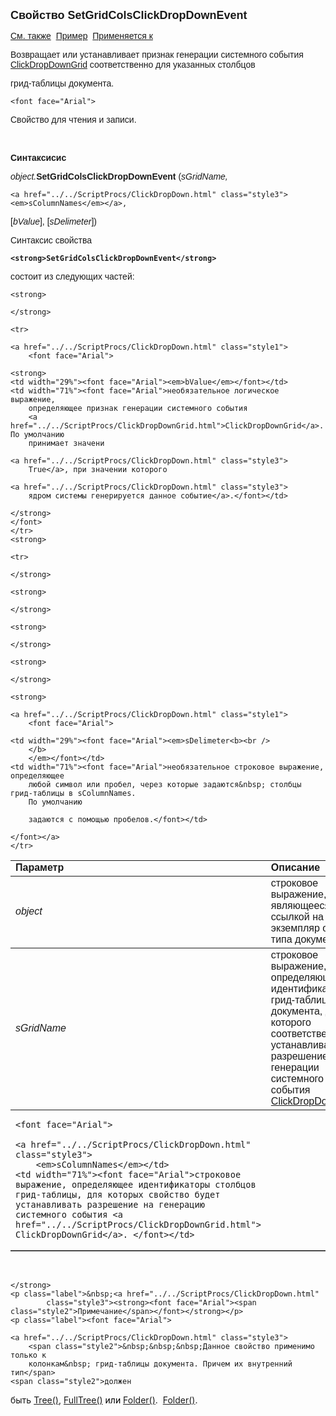 ﻿<html>
<head>
<title>Документ\SetGridColsClickDropDownEvent</title>
    <style type="text/css">
        .style1
        {
            color: #000000;
        }
        .style2
        {
            color: #000000;
        }
        .style3
        {
            color: #000000;
            text-decoration: none;
        }
    </style>
</head>

<body>

<p><font size="4" face="Arial"><strong>Свойство SetGridColsClickDropDownEvent<br>
</strong></font></p>

<p><font face="Arial"><a href="SetRekvsClickDropDownEvent.html">
См. также</a>&nbsp; 
    <a href="../../Examples/E_SetGridColsClickDropDownEvent.html">Пример</a>&nbsp; <a href="../Asdoc.html">Применяется к</a></font></p>

<p class="label"><font face="Arial">Возвращает или устанавливает признак генерации 
    системного события&nbsp; <a
href="../../ScriptProcs/ClickDropDownGrid.html">ClickDropDownGrid</a>
соответственно для указанных столбцов<strong>

</strong>грид-таблицы документа.</font></p>

    <font face="Arial">

<p class="label"><font face="Arial">Свойство для чтения и записи.</font></p>
    <p class="label">&nbsp;</p>

<p class="label"><b><font face="Arial">Синтаксисис</font></b></p>

<p><font face="Arial"><em>object.</em><strong>SetGridColsClickDropDownEvent</stro 
(<em> </strong>(<em>sGridName,</em>

    <a href="../../ScriptProcs/ClickDropDown.html" class="style3">
    <em>sColumnNames</em></a>,
</em>[<em>bValue</em>], [<em>sDelimeter</em>]) </font></p>

<p><font face="Arial">Синтаксис свойства<strong>

    <strong>SetGridColsClickDropDownEvent</strong>
</strong>состоит из следующих частей:</font></p>

    <strong>

<table border="1" cellPadding="5" cols="2" frame="below" rules="rows">
<TBODY>
  <tr vAlign="top">
    <td class="label" width="29%"><font face="Arial"><b>Параметр</b></font></td>
    <td class="label" width="71%"><font face="Arial"><strong>Описание</strong></font></td>
  </tr>
  <tr>
    <td width="29%"><em><font face="Arial">object</font></em></td>
    <td width="71%"><font face="Arial">строковое выражение, являющееся 
	ссылкой на экземпляр объекта типа документ.</font></td>
  </tr>
  <tr>
    <td width="29%"><font face="Arial"><em>sGridName</em></font></td>
    <td width="71%"><font face="Arial">строковое выражение, 
	определяющее идентификатор грид-таблицы документа, для которого 
	соответственно устанавливается разрешение для генерации системного события
        <a
    href="../../ScriptProcs/ClickDropDownGrid.html">ClickDropDownGrid</a>.</font></td>
  </tr>
  <tr>
    <td width="29%">

    <font face="Arial">

    <a href="../../ScriptProcs/ClickDropDown.html" class="style3">
        <em>sColumnNames</em></td>
    <td width="71%"><font face="Arial">строковое 
	выражение, определяющее идентификаторы столбцов грид-таблицы, для которых свойство будет устанавливать разрешение на генерацию 
	системного события <a href="../../ScriptProcs/ClickDropDownGrid.html">
	ClickDropDownGrid</a>. </font></td>
  </tr>

    </strong>

    <tr>

    <a href="../../ScriptProcs/ClickDropDown.html" class="style1">
        <font face="Arial">

    <strong>
    <td width="29%"><font face="Arial"><em>bValue</em></font></td>
    <td width="71%"><font face="Arial">необязательное логическое выражение, 
        определяющее признак генерации системного события 
        <a
    href="../../ScriptProcs/ClickDropDownGrid.html">ClickDropDownGrid</a>. По умолчанию 
        принимает значени

    <a href="../../ScriptProcs/ClickDropDown.html" class="style3">
        True</a>, при значении которого

    <a href="../../ScriptProcs/ClickDropDown.html" class="style3">
        ядром системы генерируется данное событие</a>.</font></td>

    </strong>
    </font>
    </tr>
    <strong>

    <tr>

    </strong>

    <strong>

    </strong>

    <strong>

    </strong>

    <strong>

    </strong>

    <strong>

    <a href="../../ScriptProcs/ClickDropDown.html" class="style1">
        <font face="Arial">

    <td width="29%"><font face="Arial"><em>sDelimeter<b><br />
        </b>
        </em></font></td>
    <td width="71%"><font face="Arial">необязательное строковое выражение, определяющее 
        любой символ или пробел, через которые задаются&nbsp; столбцы грид-таблицы в sColumnNames. 
        По умолчанию

        задаются с помощью пробелов.</font></td>

    </font></a>
    </tr>
</TBODY>
</table>

<p class="label">&nbsp;</p>

    </strong>
    <p class="label">&nbsp;<a href="../../ScriptProcs/ClickDropDown.html" 
            class="style3"><strong><font face="Arial"><span class="style2">Примечание</span></font></strong></p>
    <p class="label"><font face="Arial">

    <a href="../../ScriptProcs/ClickDropDown.html" class="style3">
        <span class="style2">&nbsp;&nbsp;&nbsp;Данное свойство применимо только к 
        колонкам&nbsp; грид-таблицы документа. Причем их внутренний тип</span>
    <span class="style2">должен 
быть</span>
        <a href="../../Types/Tree().html">Tree()</a>, <a
href="../../Types/FULLTREE().html">FullTree()</a>
    <span class="style2">или</span> <a href="../../Types/Folder().html">
        Folder()</a>.
    </font>&nbsp;<a href="../../Types/Folder().html">Folder()</a>.</p>
</body>
</html>
